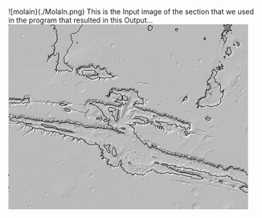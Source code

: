 ![molain}(./MolaIn.png)
This is the Input image of the section that we used in the program that resulted in this Output...
![molaout](./MolaOut.png)
